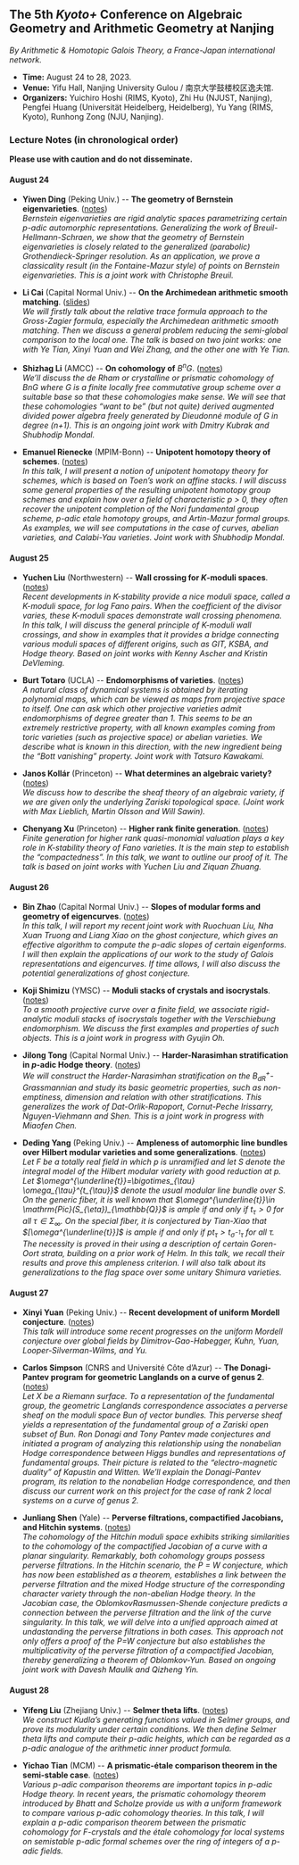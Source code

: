 <head>
    <script src="https://cdn.mathjax.org/mathjax/latest/MathJax.js?config=TeX-AMS-MML_HTMLorMML" type="text/javascript"></script>
    <script type="text/x-mathjax-config">
        MathJax.Hub.Config({
            tex2jax: {
            skipTags: ['script', 'noscript', 'style', 'textarea', 'pre'],
            inlineMath: [['$','$']]
            }
        });
    </script>
</head>


## The 5th _Kyoto+_ Conference on Algebraic Geometry and Arithmetic Geometry at Nanjing

_By Arithmetic & Homotopic Galois Theory, a France-Japan international network._

- **Time:** August 24 to 28, 2023.
- **Venue:** Yifu Hall, Nanjing University Gulou / 南京大学鼓楼校区逸夫馆.
- **Organizers:** Yuichiro Hoshi (RIMS, Kyoto), Zhi Hu (NJUST, Nanjing), Pengfei Huang (Universität Heidelberg, Heidelberg), Yu Yang (RIMS, Kyoto), Runhong Zong (NJU, Nanjing).


### Lecture Notes (in chronological order)

**Please use with caution and do not disseminate.**

#### August 24

- **Yiwen Ding** (Peking Univ.) -- **The geometry of Bernstein eigenvarieties**. ([notes](././Ding.pdf)) <br/>
_Bernstein eigenvarieties are rigid analytic spaces parametrizing certain p-adic automorphic representations. Generalizing the work of Breuil-Hellmann-Schraen, we show that the geometry of Bernstein eigenvarieties is closely related to the generalized (parabolic) Grothendieck-Springer resolution. As an application, we prove a classicality result (in the Fontaine-Mazur style) of points on Bernstein eigenvarieties. This is a joint work with Christophe Breuil._

- **Li Cai** (Capital Normal Univ.) -- **On the Archimedean arithmetic smooth matching**. ([slides](././Cai.pdf)) <br/>
_We will firstly talk about the relative trace formula approach to the Gross-Zagier formula, especially the Archimedean arithmetic smooth matching. Then we discuss a general problem reducing the semi-global comparison to the local one. The talk is based on two joint works: one with Ye Tian, Xinyi Yuan and Wei Zhang, and the other one with Ye Tian._

- **Shizhag Li** (AMCC) -- **On cohomology of** $B^nG$. ([notes](././Li.pdf)) <br/>
_We’ll discuss the de Rham or crystalline or prismatic cohomology of BnG where G is a finite locally free commutative group scheme over a suitable base so that these cohomologies make sense. We will see that these cohomologies “want to be” (but not quite) derived augmented divided power algebra freely generated by Dieudonné module of G in degree (n+1). This is an ongoing joint work with Dmitry Kubrak and Shubhodip Mondal._

- **Emanuel Rienecke** (MPIM-Bonn) -- **Unipotent homotopy theory of schemes**. ([notes](././Reinecke.pdf)) <br/>
_In this talk, I will present a notion of unipotent homotopy theory for schemes, which is based on Toen’s work on affine stacks. I will discuss some general properties of the resulting unipotent homotopy group schemes and explain how over a field of characteristic p > 0, they often recover the unipotent completion of the Nori fundamental group scheme, p-adic etale homotopy groups, and Artin-Mazur formal groups. As examples, we will see computations in the case of curves, abelian varieties, and Calabi-Yau varieties. Joint work with Shubhodip Mondal._

#### August 25

- **Yuchen Liu** (Northwestern) -- **Wall crossing for _K_-moduli spaces**. ([notes](././YuchenLiu.pdf)) <br/>
_Recent developments in K-stability provide a nice moduli space, called a K-moduli space, for log Fano pairs. When the coefficient of the divisor varies, these K-moduli spaces demonstrate wall crossing phenomena. In this talk, I will discuss the general principle of K-moduli wall crossings, and show in examples that it provides a bridge connecting various moduli spaces of different origins, such as GIT, KSBA, and Hodge theory. Based on joint works with Kenny Ascher and Kristin DeVleming._

- **Burt Totaro** (UCLA) -- **Endomorphisms of varieties**. ([notes](././Totaro.pdf)) <br/>
_A natural class of dynamical systems is obtained by iterating polynomial maps, which can be viewed as maps from projective space to itself. One can ask which other projective varieties admit endomorphisms of degree greater than 1. This seems to be an extremely restrictive property, with all known examples coming from toric varieties (such as projective space) or abelian varieties. We describe what is known in this direction, with the new ingredient being the “Bott vanishing” property. Joint work with Tatsuro Kawakami._

- **Janos Kollár** (Princeton) -- **What determines an algebraic variety?** ([notes](././)) <br/>
_We discuss how to describe the sheaf theory of an algebraic variety, if we are given only the underlying Zariski topological space. (Joint work with Max Lieblich, Martin Olsson and Will Sawin)._

- **Chenyang Xu** (Princeton) -- **Higher rank finite generation**. ([notes](././)) <br/>
_Finite generation for higher rank quasi-monomial valuation plays a key role in K-stability theory of Fano varieties. It is the main step to establish the “compactedness”. In this talk, we want to outline our proof of it. The talk is based on joint works with Yuchen Liu and Ziquan Zhuang._


#### August 26

- **Bin Zhao** (Capital Normal Univ.) -- **Slopes of modular forms and geometry of eigencurves**. ([notes](././)) <br/>
_In this talk, I will report my recent joint work with Ruochuan Liu, Nha Xuan Truong and Liang Xiao on the ghost conjecture, which gives an effective algorithm to compute the p-adic slopes of certain eigenforms. I will then explain the applications of our work to the study of Galois representations and eigencurves. If time allows, I will also discuss the potential generalizations of ghost conjecture._

- **Koji Shimizu** (YMSC) -- **Moduli stacks of crystals and isocrystals**. ([notes](././)) <br/>
_To a smooth projective curve over a finite field, we associate rigid-analytic moduli stacks of isocrystals together with the Verschiebung endomorphism. We discuss the first examples and properties of such objects. This is a joint work in progress with Gyujin Oh._

- **Jilong Tong** (Capital Normal Univ.) -- **Harder-Narasimhan stratification in _p_-adic Hodge theory**. ([notes](././)) <br/>
_We will construct the Harder-Narasimhan stratification on the $B_{\mathrm{dR}}^+$-Grassmannian and study its basic geometric properties, such as non-emptiness, dimension and relation with other stratifications. This generalizes the work of Dat-Orlik-Rapoport, Cornut-Peche Irissarry, Nguyen-Viehmann and Shen. This is a joint work in progress with Miaofen Chen._

- **Deding Yang** (Peking Univ.) -- **Ampleness of automorphic line bundles over Hilbert modular varieties and some generalizations**. ([notes](././)) <br/>
_Let F be a totally real field in which p is unramified and let S denote the integral model of the Hilbert modular variety with good reduction at p. Let $\omega^{\underline{t}}=\bigotimes_{\tau} \omega_{\tau}^{t_{\tau}}$ denote the usual modular line bundle over S. On the generic fiber, it is well known that $\omega^{\underline{t}}\in \mathrm{Pic}(S_{\eta})_{\mathbb{Q}}$ is ample if and only if $t_{\tau}>0$ for all $\tau\in \Sigma_{\infty}$. On the special fiber, it is conjectured by Tian-Xiao that $[\omega^{\underline{t}}]$ is ample if and only if $pt_{\tau}>t_{\sigma^{-1}\tau}$ for all $\tau$. The necessity is proved in their using a description of certain Goren-Oort strata, building on a prior work of Helm. In this talk, we recall their results and prove this ampleness criterion. I will also talk about its generalizations to the flag space over some unitary Shimura varieties._

#### August 27

- **Xinyi Yuan** (Peking Univ.) -- **Recent development of uniform Mordell conjecture**. ([notes](././)) <br/>
_This talk will introduce some recent progresses on the uniform Mordell conjecture over global fields by Dimitrov-Gao-Habegger, Kuhn, Yuan, Looper-Silverman-Wilms, and Yu._

- **Carlos Simpson** (CNRS and Université Côte d’Azur) -- **The Donagi-Pantev program for geometric Langlands on a curve of genus 2**. ([notes](././)) <br/>
_Let X be a Riemann surface. To a representation of the fundamental group, the geometric Langlands correspondence associates a perverse sheaf on the moduli space Bun of vector bundles. This perverse sheaf yields a representation of the fundamental group of a Zariski open subset of Bun. Ron Donagi and Tony Pantev made conjectures and initiated a program of analyzing this relationship using the nonabelian Hodge correspondence between Higgs bundles and representations of fundamental groups. Their picture is related to the “electro-magnetic duality” of Kapustin and Witten. We’ll explain the Donagi-Pantev program, its relation to the nonabelian Hodge correspondence, and then discuss our current work on this project for the case of rank 2 local systems on a curve of genus 2._

- **Junliang Shen** (Yale) -- **Perverse filtrations, compactified Jacobians, and Hitchin systems**. ([notes](././)) <br/>
_The cohomology of the Hitchin moduli space exhibits striking similarities to the cohomology of the compactified Jacobian of a curve with a planar singularity. Remarkably, both cohomology groups possess perverse filtrations. In the Hitchin scenario, the P = W conjecture, which has now been established as a theorem, establishes a link between the perverse filtration and the mixed Hodge structure of the corresponding character variety through the non-abelian Hodge theory. In the Jacobian case, the OblomkovRasmussen-Shende conjecture predicts a connection between the perverse filtration and the link of the curve singularity. In this talk, we will delve into a unified approach aimed at undastanding the perverse filtrations in both cases. This approach not only offers a proof of the P=W conjecture but also establishes the multiplicativity of the perverse filtration of a compactified Jacobian, thereby generalizing a theorem of Oblomkov-Yun. Based on ongoing joint work with Davesh Maulik and Qizheng Yin._


#### August 28

- **Yifeng Liu** (Zhejiang Univ.) -- **Selmer theta lifts**. ([notes](././)) <br/>
_We construct Kudla’s generating functions valued in Selmer groups, and prove its modularity under certain conditions. We then define Selmer theta lifts and compute their p-adic heights, which can be regarded as a p-adic analogue of the arithmetic inner product formula._

- **Yichao Tian** (MCM) -- **A prismatic-étale comparison theorem in the semi-stable case**. ([notes](././)) <br/>
_Various p-adic comparison theorems are important topics in p-adic Hodge theory. In recent years, the prismatic cohomology theorem introduced by Bhatt and Scholze provide us with a uniform framework to compare various p-adic cohomology theories. In this talk, I will explain a p-adic comparison theorem between the prismatic cohomology for F-crystals and the étale cohomology for local systems on semistable p-adic formal schemes over the ring of integers of a p-adic fields._



